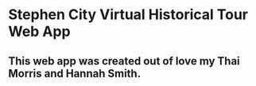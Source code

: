 # Stephen City Virtual Historical Tour Web App

## This web app was created out of love my Thai Morris and Hannah Smith.
